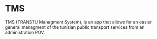 # TMS
TMS (TRANSTU Managment System), is an app that allows for an easier general managment of the tunisian public transport services from an administration POV.